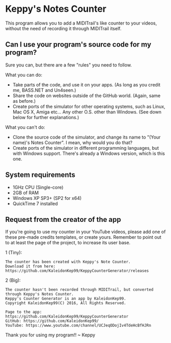 # Keppy's Notes Counter
This program allows you to add a MIDITrail's like counter to your videos, without the need of recording it through MIDITrail itself.

## Can I use your program's source code for my program?
Sure you can, but there are a few "rules" you need to follow.

What you can do:
- Take parts of the code, and use it on your apps. (As long as you credit me, BASS.NET and Un4seen.)
- Share the code on websites outside of the GitHub world. (Again, same as before.)
- Create ports of the simulator for other operating systems, such as Linux, Mac OS X, Amiga etc... Any other O.S. other than Windows. (See down below for further explanations.)

What you can't do:
- Clone the source code of the simulator, and change its name to "(Your name)'s Notes Counter". I mean, why would you do that?
- Create ports of the simulator in different programming languages, but with Windows support. There's already a Windows version, which is this one.

## System requirements
- 1GHz CPU (Single-core)
- 2GB of RAM
- Windows XP SP3+ (SP2 for x64)
- QuickTime 7 installed

## Request from the creator of the app
If you're going to use my counter in your YouTube videos, please add one of these pre-made credits templates, or create yours.
Remember to point out to at least the page of the project, to increase its user base.

1 (Tiny):
```
The counter has been created with Keppy's Note Counter.
Download it from here: https://github.com/KaleidonKep99/KeppyCounterGenerator/releases
```

2 (Big):
```
The counter hasn't been recorded through MIDITrail, but converted through Keppy's Notes Counter.
Keppy's Counter Generator is an app by KaleidonKep99.
Copyright KaleidonKep99(C) 2016, All Rights Reserved.

Page to the app: https://github.com/KaleidonKep99/KeppyCounterGenerator
GitHub: https://github.com/KaleidonKep99/
YouTube: https://www.youtube.com/channel/UCJeqODojIv4TdeHcBfHJRn
```

Thank you for using my program!!
~ Keppy
